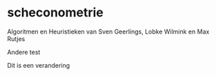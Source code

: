 # scheconometrie
Algoritmen en Heuristieken van Sven Geerlings, Lobke Wilmink en Max Rutjes

Andere test 

Dit is een verandering

